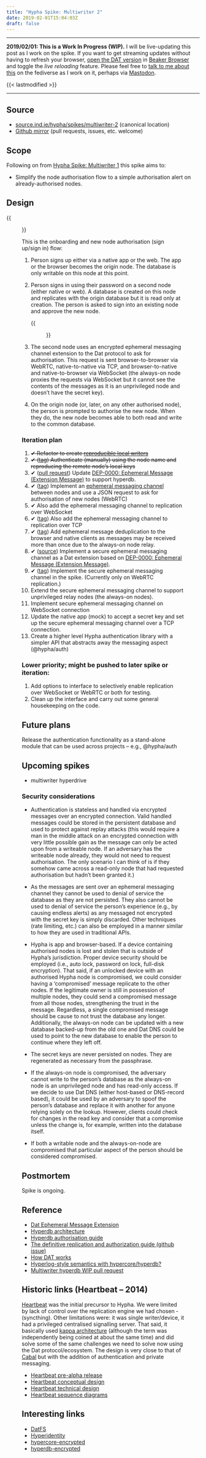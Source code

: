 ```yaml
---
title: "Hypha Spike: Multiwriter 2"
date: 2019-02-01T15:04:03Z
draft: false
---
```


---

__2019/02/01: This is a Work In Progress (WIP).__ I will be live-updating this post as I work on the spike. If you want to get streaming updates without having to refresh your browser, [open the DAT version](dat://ar.al/2019/02/01/hypha-spike-multiwriter-2/) in [Beaker Browser](https://beakerbrowser.com/) and toggle the _live reloading_ feature. Please feel free to [talk to me about this](https://mastodon.ar.al/@aral) on the fediverse as I work on it, perhaps via [Mastodon](https://joinmastodon.org).

{{< lastmodified >}}

---

## Source

  * [source.ind.ie/hypha/spikes/multiwriter-2](https://source.ind.ie/hypha/spikes/multiwriter-2) (canonical location)
  * [Github mirror](https://github.com/indie-mirror/hypha-spike-multiwriter-2) (pull requests, issues, etc. welcome)


## Scope

Following on from [Hypha Spike: Multiwriter 1](/2019/01/22/hypha-spike-multiwriter-1) this spike aims to:

  * Simplify the node authorisation flow to a simple authorisation alert on already-authorised nodes.


## Design

{{<figure src="authorisation-request.jpeg" alt="Screenshot of an authorisation request. Message: Authorise node Firefox on Ubuntu 64-bit? Button with label: Authorise" caption="Peer-to-peer node authorisation: early proof of concept.">}}

This is the onboarding and new node authorisation (sign up/sign in) flow:

1. Person signs up either via a native app or the web. The app or the browser becomes the origin node. The database is only writable on this node at this point.

2. Person signs in using their password on a second node (either native or web). A database is created on this node and replicates with the origin database but it is read only at creation. The person is asked to sign into an existing node and approve the new node.

    {{<figure src="authorisation-via-ephemeral-message.jpeg" alt="Description is in the caption" caption="Whiteboard sketch showing sign up (origin node) and sign in (read-only node) and the means available for peer-to-peer authorisation request of nodes via an encrypted ephemeral messaging channel.">}}

3. The second node uses an encrypted ephemeral messaging channel extension to the Dat protocol to ask for authorisation. This request is sent browser-to-browser via WebRTC, native-to-native via TCP, and browser-to-native and native-to-browser via WebSocket (the always-on node proxies the requests via WebSocket but it cannot see the contents of the messages as it is an unprivileged node and doesn’t have the secret key).

4. On the origin node (or, later, on any other authorised node), the person is prompted to authorise the new node. When they do, the new node becomes able to both read and write to the common database.


### Iteration plan

1. ~~✔ Refactor to create [reproducible local writers](https://github.com/mafintosh/hyperdb/issues/158)~~
2. ~~✔ ([tag](https://source.ind.ie/hypha/spikes/multiwriter-2/tags/manual-authentication-with-reproducible-local-writers)) Authenticate (manually) using the node name and reproducing the remote node’s local keys~~
3. ✔ ([pull request](https://github.com/beakerbrowser/dat-ephemeral-ext-msg/pull/1)) Update [DEP-0000: Ephemeral Message (Extension Message)](https://github.com/beakerbrowser/dat-ephemeral-ext-msg) to support hyperdb.
4. ✔ ([tag](https://source.ind.ie/hypha/spikes/multiwriter-2/tags/ephemeral-messaging-1)) Implement an [ephemeral messaging channel](https://github.com/beakerbrowser/dat-ephemeral-ext-msg) between nodes and use a JSON request to ask for authorisation of new nodes (WebRTC)
5. ✔ Also add the ephemeral messaging channel to replication over WebSocket
6. ✔ ([tag](https://source.ind.ie/hypha/spikes/multiwriter-2/tags/relay-1)) Also add the ephemeral messaging channel to replication over TCP
7. ✔ ([tag](https://source.ind.ie/hypha/spikes/multiwriter-2/tags/deduplication)) Add ephemeral message deduplication to the browser and native clients as messages may be received more than once due to the always-on node relay.
8. ✔ ([source](https://source.ind.ie/hypha/secure-ephemeral-messaging-channel)) Implement a secure ephemeral messaging channel as a Dat extension based on [DEP-0000: Ephemeral Message (Extension Message)](https://github.com/beakerbrowser/dat-ephemeral-ext-msg).
9. ✔ ([tag](https://source.ind.ie/hypha/spikes/multiwriter-2/tags/secure-messages-1)) Implement the secure ephemeral messaging channel in the spike. (Currently only on WebRTC replication.)
10. Extend the secure ephemeral messaging channel to support unprivileged relay nodes (the always-on nodes).
11. Implement secure ephemeral messaging channel on WebSocket connection
12. Update the native app (mock) to accept a secret key and set up the secure ephemeral messaging channel over a TCP connection.
13. Create a higher level Hypha authentication library with a simpler API that abstracts away the messaging aspect (@hypha/auth)


### Lower priority; might be pushed to later spike or iteration:

1. Add options to interface to selectively enable replication over WebSocket or WebRTC or both for testing.
2. Clean up the interface and carry out some general housekeeping on the code.


## Future plans

Release the authentication functionality as a stand-alone module that can be used across projects – e.g., @hypha/auth


## Upcoming spikes

  * multiwriter hyperdrive


### Security considerations

* Authentication is stateless and handled via encrypted messages over an encrypted connection. Valid handled messages could be stored in the persistent database and used to protect against replay attacks (this would require a man in the middle attack on an encrypted connection with very little possible gain as the message can only be acted upon from a writeable node. If an adversary has the writeable node already, they would not need to request authorisation. The only scenario I can think of is if they somehow came across a read-only node that had requested authorisation but hadn’t been granted it.)

* As the messages are sent over an ephemeral messaging channel they cannot be used to denial of service the database as they are not persisted. They also cannot be used to denial of service the person’s experience (e.g., by causing endless alerts) as any messaged not encrypted with the secret key is simply discarded. Other techniques (rate limiting, etc.) can also be employed in a manner similar to how they are used in traditional APIs.

* Hypha is app and browser-based. If a device containing authorised nodes is lost and stolen that is outside of Hypha’s jurisdiction. Proper device security should be employed (i.e., auto lock, password on lock, full-disk encryption). That said, if an unlocked device with an authorised Hypha node is compromised, we could consider having a ‘compromised’ message replicate to the other nodes. If the legitimate owner is still in possession of multiple nodes, they could send a compromised message from all those nodes, strengthening the trust in the message. Regardless, a single compromised message should be cause to not trust the database any longer. Additionally, the always-on node can be updated with a new database backed-up from the old one and Dat DNS could be used to point to the new database to enable the person to continue where they left off.

* The secret keys are never persisted on nodes. They are regenerated as necessary from the passphrase.

* If the always-on node is compromised, the adversary cannot write to the person’s database as the always-on node is an unprivileged node and has read-only access. If we decide to use Dat DNS (either host-based or DNS-record based), it could be used by an adversary to spoof the person’s database and replace it with another for anyone relying solely on the lookup. However, clients could check for changes in the read key and consider that a compromise unless the change is, for example, written into the database itself.

* If both a writable node and the always-on-node are compromised that particular aspect of the person should be considered compromised.

## Postmortem

Spike is ongoing.

## Reference

  * [Dat Ephemeral Message Extension](https://github.com/beakerbrowser/dat-ephemeral-ext-msg)
  * [Hyperdb architecture](https://github.com/mafintosh/hyperdb/blob/master/ARCHITECTURE.md)
  * [Hyperdb authorisation guide](https://github.com/lachenmayer/hyperdb-authorization-guide)
  * [The definitive replication and authorization guide (github issue)](https://github.com/mafintosh/hyperdb/issues/153)
  * [How DAT works](https://datprotocol.github.io/how-dat-works)
  * [Hyperlog-style semantics with hypercore/hyperdb?](https://github.com/mafintosh/hyperdb/issues/58)
  * [Multiwriter hyperdb WIP pull request](https://github.com/mafintosh/hyperdrive/pull/204)

## Historic links (Heartbeat – 2014)

[Heartbeat](https://2017.ind.ie/heartbeat/) was the initial precursor to Hypha. We were limited by lack of control over the replication engine we had chosen ­(syncthing). Other limitations were: it was single writer/device, it had a privileged centralised signalling server. That said, it basically used [kappa architecture](http://ar.al/2018/12/15/kappa-architecture-workshop/) (although the term was independently being coined at about the same time) and did solve some of the same challenges we need to solve now using the Dat protocol/ecosystem. The design is very close to that of [Cabal](https://github.com/cabal-club/cabal) but with the addition of authentication and private messaging.

  * [Heartbeat pre-alpha release](https://forum.ind.ie/t/heartbeat-pre-alpha-release/740)
  * [Heartbeat conceptual design](https://forum.ind.ie/t/pre-alpha-conceptual-design/25)
  * [Heartbeat technical design](https://forum.ind.ie/t/pre-alpha-technical-design/42)
  * [Heartbeat sequence diagrams](https://forum.ind.ie/t/pre-alpha-core-sequence-diagrams/34)

## Interesting links

  * [DatFS](https://github.com/fsteff/DatFS)
  * [Hyperidentity](https://github.com/poga/hyperidentity)
  * [hypercore-encrypted](https://github.com/aral/hypercore-encrypted)
  * [hyperdb-encrypted](https://github.com/fsteff/hyperdb-encrypted)
